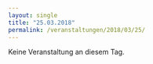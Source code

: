```yaml
---
layout: single
title: "25.03.2018"
permalink: /veranstaltungen/2018/03/25/
---
```


Keine Veranstaltung an diesem Tag.
